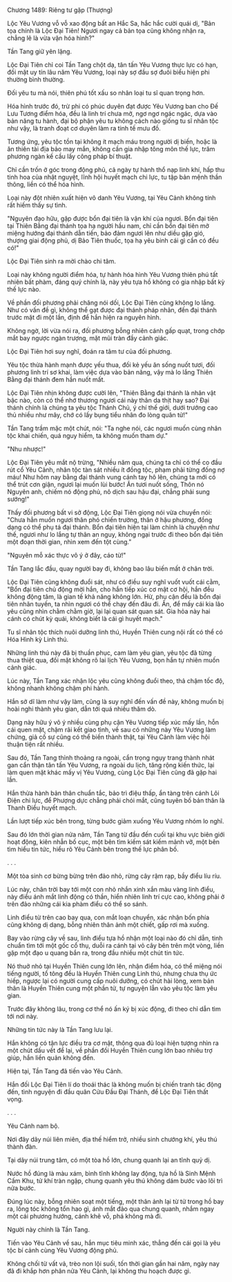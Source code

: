




Chương 1489: Riêng tư gặp (Thượng)


Lộc Yêu Vương vỗ vỗ xao động bất an Hắc Sa, hắc hắc cười quái dị, "Bản tọa chính là Lộc Đại Tiên! Ngươi ngay cả bản tọa cũng không nhận ra, chẳng lẽ là vừa vặn hóa hình?"

Tần Tang giữ yên lặng.

Lộc Đại Tiên chỉ coi Tần Tang chột dạ, tân tấn Yêu Vương thực lực có hạn, đối mặt uy tín lâu năm Yêu Vương, loại này sợ đầu sợ đuôi biểu hiện phi thường bình thường.

Đối yêu tu mà nói, thiên phú tốt xấu so nhân loại tu sĩ quan trọng hơn.

Hóa hình trước đó, trừ phi có phúc duyên đạt được Yêu Vương ban cho Đế Lưu Tương điểm hóa, đều là linh trí chưa mở, ngơ ngơ ngác ngác, dựa vào bản năng tu hành, đại bộ phận yêu tu không cách nào giống tu sĩ nhân tộc như vậy, là tranh đoạt cơ duyên làm ra tinh tế mưu đồ.

Tương ứng, yêu tộc tồn tại không ít mạch máu trong người dị biến, hoặc là ăn thiên tài địa bảo may mắn, không cần gia nhập tông môn thế lực, trăm phương ngàn kế cầu lấy công pháp bí thuật.

Chỉ cần trốn ở góc trong động phủ, cả ngày tự hành thổ nạp linh khí, hấp thu tinh hoa của nhật nguyệt, lĩnh hội huyết mạch chi lực, tu tập bản mệnh thần thông, liền có thể hóa hình.

Loại này đột nhiên xuất hiện vô danh Yêu Vương, tại Yêu Cảnh không tính rất hiếm thấy sự tình.

"Nguyên đạo hữu, gặp được bổn đại tiên là vận khí của ngươi. Bổn đại tiên tại Thiên Bằng đại thánh tọa hạ người hầu nam, chỉ cần bổn đại tiên mở miệng hướng đại thánh dẫn tiến, bảo đảm ngươi lên như diều gặp gió, thượng giai động phủ, dị Bảo Tiên thuốc, tọa hạ yêu binh cái gì cần có đều có!"

Lộc Đại Tiên sinh ra mời chào chi tâm.

Loại này không người điểm hóa, tự hành hóa hình Yêu Vương thiên phú tất nhiên bất phàm, đáng quý chính là, này yêu tựa hồ không có gia nhập bất kỳ thế lực nào.

Về phần đối phương phải chăng nói dối, Lộc Đại Tiên cũng không lo lắng. Như có vấn đề gì, không thể gạt được đại thánh pháp nhãn, đến đại thánh trước mặt đi một lần, định để hắn hiện ra nguyên hình.

Không ngờ, lời vừa nói ra, đối phương bỗng nhiên cánh gấp quạt, trong chớp mắt bay ngược ngàn trượng, mặt mũi tràn đầy cảnh giác.

Lộc Đại Tiên hơi suy nghĩ, đoán ra tâm tư của đối phương.

Yêu tộc thừa hành mạnh được yếu thua, đối kẻ yếu ăn sống nuốt tươi, đối phương linh trí sơ khai, làm việc dựa vào bản năng, vậy mà lo lắng Thiên Bằng đại thánh đem hắn nuốt mất.

Lộc Đại Tiên nhịn không được cười lên, "Thiên Bằng đại thánh là nhân vật bậc nào, còn có thể nhớ thương ngươi cái này thân da thịt hay sao? Đại thánh chính là chúng ta yêu tộc Thánh Chủ, ý chí thế giới, dưới trướng cao thủ nhiều như mây, chớ có lấy bụng tiểu nhân đo lòng quân tử!"

Tần Tang trầm mặc một chút, nói: "Ta nghe nói, các ngươi muốn cùng nhân tộc khai chiến, quá nguy hiểm, ta không muốn tham dự."

"Nhu nhược!"

Lộc Đại Tiên yêu mắt nộ trừng, "Nhiều năm qua, chúng ta chỉ có thể co đầu rút cổ Yêu Cảnh, nhân tộc tàn sát nhiều ít đồng tộc, phạm phải từng đống nợ máu! Như hôm nay bằng đại thánh vung cánh tay hô lên, chúng ta mới có thể trút cơn giận, ngươi lại muốn lùi bước! Ăn tươi nuốt sống, Thôn nó Nguyên anh, chiếm nó động phủ, nô dịch sau hậu đại, chẳng phải sung sướng!"

Thấy đối phương bất vi sở động, Lộc Đại Tiên giọng nói vừa chuyển nói: "Chưa hẳn muốn ngươi thân phó chiến trường, thân ở hậu phương, đồng dạng có thể phụ tá đại thánh. Bổn đại tiên hiện tại làm chính là chuyện như thế, ngươi như lo lắng tự thân an nguy, không ngại trước đi theo bổn đại tiên một đoạn thời gian, nhìn xem đến tột cùng."

"Nguyên mỗ xác thực vô ý ở đây, cáo từ!"

Tần Tang lắc đầu, quay người bay đi, không bao lâu biến mất ở chân trời.

Lộc Đại Tiên cũng không đuổi sát, như có điều suy nghĩ vuốt vuốt cái cằm, "Bổn đại tiên chủ động mời hắn, cho hắn tiếp xúc cơ mật cơ hội, hắn đều không động tâm, là gian tế khả năng không lớn. Hừ, phụ cận đều là bổn đại tiên nhãn tuyến, ta nhìn ngươi có thể chạy đến đâu đi. Ân, để mấy cái kia lão yêu cũng nhìn chằm chằm giờ, lại lại quan sát quan sát. Gia hỏa này hai cánh có chút kỳ quái, không biết là cái gì huyết mạch."

Tu sĩ nhân tộc thích nuôi dưỡng linh thú, Huyền Thiên cung nội rất có thể có Hóa Hình kỳ Linh thú.

Những linh thú này đã bị thuần phục, cam làm yêu gian, yêu tộc đã từng thua thiệt qua, đối mặt không rõ lai lịch Yêu Vương, bọn hắn tự nhiên muốn cảnh giác.

Lúc này, Tần Tang xác nhận lộc yêu cũng không đuổi theo, thả chậm tốc độ, không nhanh không chậm phi hành.

Hắn sở dĩ làm như vậy làm, cũng là suy nghĩ đến vấn đề này, không muốn bị hoài nghi thành yêu gian, dẫn tới quá nhiều thăm dò.

Dạng này hữu ý vô ý nhiều cùng phụ cận Yêu Vương tiếp xúc mấy lần, hỗn cái quen mặt, chậm rãi kết giao tình, về sau có những này Yêu Vương làm chứng, giả cố sự cũng có thể biến thành thật, tại Yêu Cảnh làm việc hội thuận tiện rất nhiều.

Sau đó, Tần Tang thỉnh thoảng ra ngoài, cẩn trọng ngụy trang thành nhát gan cẩn thận tân tấn Yêu Vương, ra ngoài du lịch, tăng rộng kiến thức, lại làm quen mặt khác mấy vị Yêu Vương, cùng Lộc Đại Tiên cũng đã gặp hai lần.

Hắn thừa hành bản thân chuẩn tắc, bảo trì điệu thấp, ẩn tàng trên cánh Lôi Điện chi lực, để Phượng dực chẳng phải chói mắt, cũng tuyên bố bản thân là Thanh Điểu huyết mạch.

Lần lượt tiếp xúc bên trong, từng bước giảm xuống Yêu Vương nhóm lo nghĩ.

Sau đó lớn thời gian nửa năm, Tần Tang từ đầu đến cuối tại khu vực biên giới hoạt động, kiên nhẫn bố cục, một bên tìm kiếm sát kiếm mảnh vỡ, một bên tìm hiểu tin tức, hiểu rõ Yêu Cảnh bên trong thế lực phân bố.

. . .

Một tòa sinh cơ bừng bừng trên đảo nhỏ, rừng cây rậm rạp, bầy điểu líu ríu.

Lúc này, chân trời bay tới một con nhỏ nhắn xinh xắn màu vàng linh điểu, này điểu ánh mắt linh động có thần, hiển nhiên linh trí cực cao, không phải ở trên đảo những cái kia phàm điểu có thể so sánh.

Linh điểu từ trên cao bay qua, con mắt loạn chuyển, xác nhận bốn phía cũng không dị dạng, bỗng nhiên thân ảnh một chiết, gấp rơi mà xuống.

Bay vào rừng cây về sau, linh điểu tựa hồ nhận một loại nào đó chỉ dẫn, tinh chuẩn tìm tới một gốc cổ thụ, duỗi ra cánh tại vỏ cây bên trên một vòng, liền gặp một đạo u quang bắn ra, trong đầu nhiều một chút tin tức.

Nó thuở nhỏ tại Huyền Thiên cung lớn lên, nhận điểm hóa, có thể miệng nói tiếng người, tổ tông đều là Huyền Thiên cung Linh thú, nhưng chưa thụ ức hiếp, ngược lại có người cung cấp nuôi dưỡng, có chút hài lòng, xem bản thân là Huyền Thiên cung một phần tử, tự nguyện lẫn vào yêu tộc làm yêu gian.

Trước đây không lâu, trong cơ thể nó ấn ký bị xúc động, đi theo chỉ dẫn tìm tới nơi này.

Những tin tức này là Tần Tang lưu lại.

Hắn không có tận lực điều tra cơ mật, thông qua đủ loại hiện tượng nhìn ra một chút dấu vết để lại, về phần đối Huyền Thiên cung lớn bao nhiêu trợ giúp, hắn liền quản không đến.

Hiện tại, Tần Tang đã tiến vào Yêu Cảnh.

Hắn đối Lộc Đại Tiên lí do thoái thác là không muốn bị chiến tranh tác động đến, tình nguyện đi đầu quân Cửu Đầu Đại Thánh, để Lộc Đại Tiên thất vọng.

. . .

Yêu Cảnh nam bộ.

Nơi đây dãy núi liên miên, địa thế hiểm trở, nhiều sinh chướng khí, yêu thú thành đàn.

Tại dãy núi trung tâm, có một tòa hồ lớn, chung quanh lại an tĩnh quỷ dị.

Nước hồ đúng là màu xám, bình tĩnh không lay động, tựa hồ là Sinh Mệnh Cấm Khu, tử khí tràn ngập, chung quanh yêu thú không dám bước vào lôi trì nửa bước.

Đúng lúc này, bỗng nhiên soạt một tiếng, một thân ảnh lại từ tử trong hồ bay ra, lông tóc không tổn hao gì, ánh mắt đảo qua chung quanh, nhắm ngay một cái phương hướng, cánh khẽ vỗ, phá không mà đi.

Người này chính là Tần Tang.

Tiến vào Yêu Cảnh về sau, hắn mục tiêu minh xác, thẳng đến cái gọi là yêu tộc bí cảnh cùng Yêu Vương động phủ.

Không chối từ vất vả, trèo non lội suối, tốn thời gian gần hai năm, ngày nay đã đi khắp hơn phân nửa Yêu Cảnh, lại không thu hoạch được gì.




